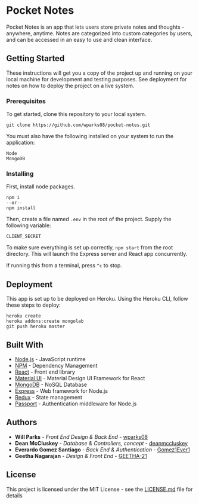 # Pocket Notes

Pocket Notes is an app that lets users store private notes and thoughts - anywhere, anytime. Notes are categorized into custom categories by users, and can be accessed in an easy to use and clean interface.

## Getting Started

These instructions will get you a copy of the project up and running on your local machine for development and testing purposes. See deployment for notes on how to deploy the project on a live system.

### Prerequisites

To get started, clone this repository to your local system.

```
git clone https://github.com/wparks08/pocket-notes.git
```

You must also have the following installed on your system to run the application:
```text
Node
MongoDB
```

### Installing

First, install node packages.

```shell script
npm i
--or--
npm install
```

Then, create a file named `.env` in the root of the project. Supply the following variable:

```
CLIENT_SECRET
```

To make sure everything is set up correctly, `npm start` from the root directory. This will launch the Express server and React app concurrently.

If running this from a terminal, press `^c` to stop.

## Deployment

This app is set up to be deployed on Heroku. Using the Heroku CLI, follow these steps to deploy:

```shell script
heroku create
heroku addons:create mongolab
git push heroku master
```

## Built With

* [Node.js](https://nodejs.org/) - JavaScript runtime
* [NPM](https://npmjs.com) - Dependency Management
* [React](https://reactjs.org) - Front end library
* [Material UI](https://material-ui.com) - Material Design UI Framework for React
* [MongoDB](https://mongodb.com) - NoSQL Database
* [Express](https://expressjs.com) - Web framework for Node.js
* [Redux](https://redux.js.org) - State management
* [Passport](https://passportjs.org) - Authentication middleware for Node.js 

## Authors

* **Will Parks** - *Front End Design & Back End* - [wparks08](https://github.com/wparks08)
* **Dean McCluskey** - *Database & Controllers, concept* - [deanmccluskey](https://github.com/deanmccluskey)
* **Everardo Gomez Santiago** - *Back End & Authentication* - [Gomez1Ever1](https://github.com/Gomez1Ever1)
* **Geetha Nagarajan** - *Design & Front End* - [GEETHA-21](https://github.com/GEETHA-21)

## License

This project is licensed under the MIT License - see the [LICENSE.md](LICENSE.md) file for details
